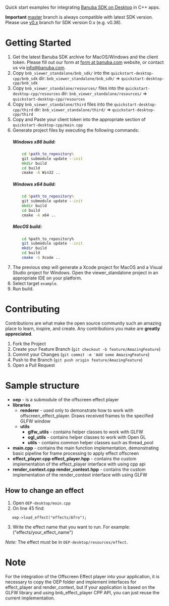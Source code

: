 Quick start examples for integrating [Banuba SDK on Desktop](https://docs.banuba.com/face-ar-sdk/core/effect_player/) in C++ apps.

**Important**
[master](../../tree/master) branch is always compatible with latest SDK version. Please use [v0.x](../../tree/v0.x) branch for SDK version 0.x (e.g. v0.38).

# Getting Started

1. Get the latest Banuba SDK archive for MacOS/Windows and the client token. Please fill out our form at [form at banuba.com](https://www.banuba.com/face-filters-sdk) website, or contact us via [info@banuba.com](mailto:info@banuba.com).
2. Copy `bnb_viewer_standalone/bnb_sdk/` into the `quickstart-desktop-cpp/bnb_sdk` dir:
    `bnb_viewer_standalone/bnb_sdk/` => `quickstart-desktop-cpp/bnb_sdk`
3. Copy `bnb_viewer_standalone/resources/` files into the `quickstart-desktop-cpp/resources` dir:
    `bnb_viewer_standalone/resources/` => `quickstart-desktop-cpp/resources`
4. Copy `bnb_viewer_standalone/third` files into the `quickstart-desktop-cpp/third` dir:
    `bnb_viewer_standalone/third/` => `quickstart-desktop-cpp/third`
5. Copy and Paste your client token into the appropriate section of `quickstart-desktop-cpp/main.cpp`
6. Generate project files by executing the following commands:
    ##### Windows x86 build:
    ```bat
        cd %path_to_repository%
        git submodule update --init
        mkdir build
        cd build
        cmake -A Win32 ..
    ```
    ##### Windows x64 build:
    ```bat
        cd %path_to_repository%
        git submodule update --init
        mkdir build
        cd build
        cmake -A x64 ..
    ```
    ##### MacOS build:
    ```sh
        cd %path_to_repository%
        git submodule update --init
        mkdir build
        cd build
        cmake -G Xcode ..
    ```
7. The previous step will generate a Xcode project for MacOS and a Visual Studio project for Windows. Open the viewer_standalone project in an appropriate IDE on your platform.
8. Select target `example`.
9. Run build.

# Contributing

Contributions are what make the open source community such an amazing place to learn, inspire, and create. Any contributions you make are **greatly appreciated**.

1. Fork the Project
2. Create your Feature Branch (`git checkout -b feature/AmazingFeature`)
3. Commit your Changes (`git commit -m 'Add some AmazingFeature`)
4. Push to the Branch (`git push origin feature/AmazingFeature`)
5. Open a Pull Request

# Sample structure

- **oep** - is a submodule of the offscreen effect player
- **libraries**
    - **renderer** - used only to demonstrate how to work with offscreen_effect_player. Draws received frames to the specified GLFW window
    - **utils**
        - **glfw_utils** - contains helper classes to work with GLFW
        - **ogl_utils** - contains helper classes to work with Open GL
        - **utils** - сontains common helper classes such as thread_pool
- **main.cpp** - contains the main function implementation, demonstrating basic pipeline for frame processing to apply effect offscreen
- **effect_player.cpp effect_player.hpp** - contains the custom implementation of the effect_player interface with using cpp api
- **render_context.cpp render_context.hpp** - contains the custom implementation of the render_context interface with using GLFW

## How to change an effect
1. Open `OEP-desktop/main.cpp`
2. On line 45 find:
 ```
    oep->load_effect("effects/Afro");
 ```
3. Write the effect name that you want to run. For example: ("effects/your_effect_name")

*Note:* The effect must be in `OEP-desktop/resources/effect`.

# Note

For the integration of the Offscreen Effect player into your application, it is necessary to copy the OEP folder and implement interfaces for effect_player and render_context, but if your application is based on the GLFW library and using bnb_effect_player CPP API, you can just reuse the current implementation.
